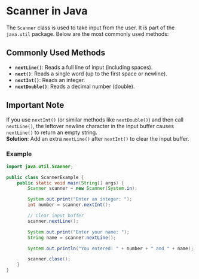 # Scanner in Java

The `Scanner` class is used to take input from the user. It is part of the `java.util` package. Below are the most commonly used methods:

## Commonly Used Methods
- **`nextLine()`**: Reads a full line of input (including spaces).
- **`next()`**: Reads a single word (up to the first space or newline).
- **`nextInt()`**: Reads an integer.
- **`nextDouble()`**: Reads a decimal number (double).

## Important Note
If you use `nextInt()` (or similar methods like `nextDouble()`) and then call `nextLine()`, the leftover newline character in the input buffer causes `nextLine()` to return an empty string.  
**Solution**: Add an extra `nextLine()` after `nextInt()` to clear the input buffer.

### Example
```java
import java.util.Scanner;

public class ScannerExample {
    public static void main(String[] args) {
        Scanner scanner = new Scanner(System.in);

        System.out.print("Enter an integer: ");
        int number = scanner.nextInt();

        // Clear input buffer
        scanner.nextLine();

        System.out.print("Enter your name: ");
        String name = scanner.nextLine();

        System.out.println("You entered: " + number + " and " + name);

        scanner.close();
    }
}
